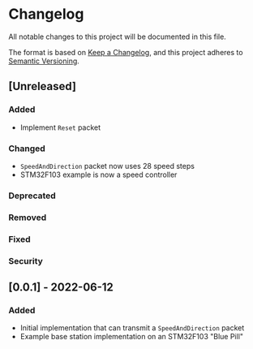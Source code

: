 # Changelog
All notable changes to this project will be documented in this file.

The format is based on [Keep a Changelog](https://keepachangelog.com/en/1.0.0/),
and this project adheres to [Semantic Versioning](https://semver.org/spec/v2.0.0.html).

## [Unreleased]
### Added
* Implement `Reset` packet
### Changed
* `SpeedAndDirection` packet now uses 28 speed steps
* STM32F103 example is now a speed controller
### Deprecated
### Removed
### Fixed
### Security

## [0.0.1] - 2022-06-12
### Added
* Initial implementation that can transmit a `SpeedAndDirection` packet
* Example base station implementation on an STM32F103 "Blue Pill"
